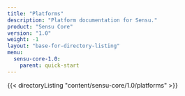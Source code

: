 ```yaml
---
title: "Platforms"
description: "Platform documentation for Sensu."
product: "Sensu Core"
version: "1.0"
weight: -1
layout: "base-for-directory-listing"
menu:
  sensu-core-1.0:
    parent: quick-start
---
```


{{< directoryListing "content/sensu-core/1.0/platforms" >}}
